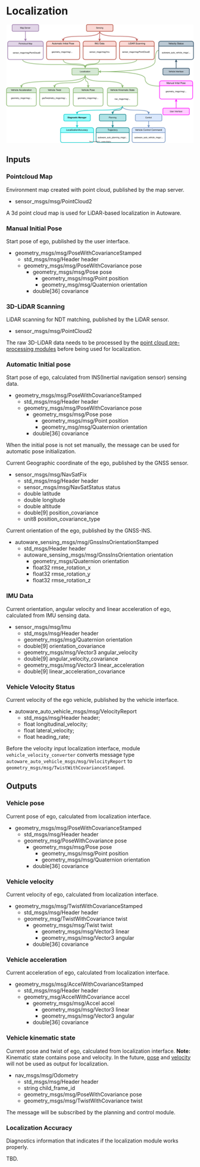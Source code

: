 # Localization

![Node diagram](images/Localization-Bus-ODD-Architecture.drawio.svg)

## Inputs

### Pointcloud Map

Environment map created with point cloud, published by the map server.

- sensor_msgs/msg/PointCloud2

A 3d point cloud map is used for LiDAR-based localization in Autoware.

### Manual Initial Pose

Start pose of ego, published by the user interface.

- geometry_msgs/msg/PoseWithCovarianceStamped
   - std_msgs/msg/Header header
   - geometry_msgs/msg/PoseWithCovariance pose
      - geometry_msgs/msg/Pose pose
         - geometry_msgs/msg/Point position
         - geometry_msg/msg/Quaternion orientation
      - double[36] covariance

### 3D-LiDAR Scanning

LiDAR scanning for NDT matching, published by the LiDAR sensor.

- sensor_msgs/msg/PointCloud2

The raw 3D-LiDAR data needs to be processed by the [point cloud pre-processing modules](../../autoware-architecture/sensing/data-types/point-cloud.md) before being used for localization.

### Automatic Initial pose

Start pose of ego, calculated from INS(Inertial navigation sensor) sensing data.

- geometry_msgs/msg/PoseWithCovarianceStamped
   - std_msgs/msg/Header header
   - geometry_msgs/msg/PoseWithCovariance pose
      - geometry_msgs/msg/Pose pose
         - geometry_msgs/msg/Point position
         - geometry_msg/msg/Quaternion orientation
      - double[36] covariance

 When the initial pose is not set manually, the message can be used for automatic pose initialization.

Current Geographic coordinate of the ego, published by the GNSS sensor.     
- sensor_msgs/msg/NavSatFix
   - std_msgs/msg/Header header
   - sensor_msgs/msg/NavSatStatus status
   - double latitude
   - double longitude
   - double altitude
   - double[9] position_covariance
   - unit8 position_covariance_type

Current orientation of the ego, published by the GNSS-INS.
- autoware_sensing_msgs/msg/GnssInsOrientationStamped
   - std_msgs/Header header
   - autoware_sensing_msgs/msg/GnssInsOrientation orientation
      - geometry_msgs/Quaternion orientation
      - float32 rmse_rotation_x
      - float32 rmse_rotation_y
      - float32 rmse_rotation_z 

### IMU Data

Current orientation, angular velocity and linear acceleration of ego, calculated from IMU sensing data.

- sensor_msgs/msg/Imu
   - std_msgs/msg/Header header
   - geometry_msgs/msg/Quaternion orientation
   - double[9] orientation_covariance
   - geometry_msgs/msg/Vector3 angular_velocity
   - double[9] angular_velocity_covariance
   - geometry_msgs/msg/Vector3 linear_acceleration
   - double[9] linear_acceleration_covariance

### Vehicle Velocity Status

Current velocity of the ego vehicle, published by the vehicle interface.

- autoware_auto_vehicle_msgs/msg/VelocityReport
   - std_msgs/msg/Header header;
   - float longitudinal_velocity;
   - float lateral_velocity;
   - float heading_rate;

Before the velocity input localization interface, module `vehicle_velocity_converter` converts message type `autoware_auto_vehicle_msgs/msg/VelocityReport` to `geometry_msgs/msg/TwistWithCovarianceStamped`.

## Outputs

### Vehicle pose

Current pose of ego, calculated from localization interface.

- geometry_msgs/msg/PoseWithCovarianceStamped
   - std_msgs/msg/Header header
   - geometry_msg/PoseWithCovariance pose
      - geometry_msgs/msg/Pose pose
         - geometry_msgs/msg/Point position
         - geometry_msgs/msg/Quaternion orientation
      - double[36] covariance

### Vehicle velocity

Current velocity of ego, calculated from localization interface.

- geometry_msgs/msg/TwistWithCovarianceStamped
   - std_msgs/msg/Header header
   - geometry_msg/TwistWithCovariance twist
      - geometry_msgs/msg/Twist twist
         - geometry_msgs/msg/Vector3 linear
         - geometry_msgs/msg/Vector3 angular
      - double[36] covariance

### Vehicle acceleration

Current acceleration of ego, calculated from localization interface.

- geometry_msgs/msg/AccelWithCovarianceStamped
   - std_msgs/msg/Header header
   - geometry_msg/AccelWithCovariance accel
      - geometry_msgs/msg/Accel accel
         - geometry_msgs/msg/Vector3 linear
         - geometry_msgs/msg/Vector3 angular
      - double[36] covariance

### Vehicle kinematic state

Current pose and twist of ego,  calculated from localization interface. 
**Note:** Kinematic state contains pose and velocity. In the future, [pose](#vehicle-pose) and [velocity](#vehicle-velocity) will not be used as output for localization. 

- nav_msgs/msg/Odometry
   - std_msgs/msg/Header header
   - string child_frame_id
   - geometry_msgs/msg/PoseWithCovariance pose
   - geometry_msgs/msg/TwistWithCovariance twist

The message will be subscribed by the planning and control module.

### Localization Accuracy

Diagnostics information that indicates if the localization module works properly.

TBD.